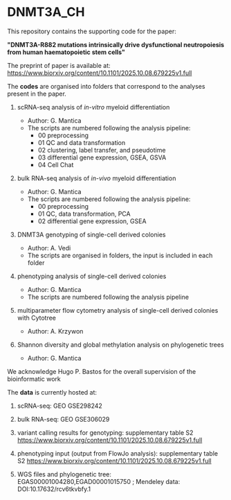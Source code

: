 # DNMT3A_CH

This repository contains the supporting code for the paper: 

**"DNMT3A-R882 mutations intrinsically drive dysfunctional neutropoiesis from human haematopoietic stem cells"**

The preprint of paper is available at: https://www.biorxiv.org/content/10.1101/2025.10.08.679225v1.full

The **codes** are organised into folders that correspond to the analyses present in the paper.

1. scRNA-seq analysis of *in-vitro* myeloid differentiation
    * Author: G.  Mantica
    * The scripts are numbered following the analysis pipeline:
        - 00 preprocessing
        - 01 QC and data transformation
        - 02 clustering, label transfer, and pseudotime
        - 03 differential gene expression, GSEA, GSVA
        - 04 Cell Chat

2. bulk RNA-seq analysis of *in-vivo* myeloid differentiation
    * Author: G. Mantica
    * The scripts are numbered following the analysis pipeline:
        - 00 preprocessing
        - 01 QC, data transformation, PCA
        - 02 differential gene expression, GSEA

3. DNMT3A genotyping of single-cell derived colonies
    * Author: A. Vedi
    * The scripts are organised in folders, the input is included in each folder

4. phenotyping analysis of single-cell derived colonies
    * Author: G. Mantica
    * The scripts are numbered following the analysis pipeline

5. multiparameter flow cytometry analysis of single-cell derived colonies with Cytotree
    * Author: A. Krzywon

6. Shannon diversity and global methylation analysis on phylogenetic trees
    * Author: G. Mantica

We acknowledge Hugo P. Bastos for the overall supervision of the bioinformatic work


The **data** is currently hosted at:

1. scRNA-seq: GEO GSE298242 

2. bulk RNA-seq: GEO GSE306029

3. variant calling results for genotyping: supplementary table S2 https://www.biorxiv.org/content/10.1101/2025.10.08.679225v1.full

4. phenotyping input (output from FlowJo analysis): supplementary table S2 https://www.biorxiv.org/content/10.1101/2025.10.08.679225v1.full

6. WGS files and phylogenetic tree: EGAS00001004280,EGAD00001015750 ; Mendeley data: DOI:10.17632/rcv6tkvbfy.1